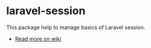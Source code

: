 # laravel-session

This package help to manage basics of Laravel session.

- [Read more on wiki](https://github.com/abenevaut/laravel-session/wiki)
